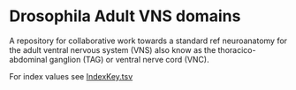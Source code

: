 Drosophila Adult VNS domains
===================

A repository for collaborative work towards a standard ref neuroanatomy for the adult ventral nervous system (VNS) also know as the thoracico-abdominal ganglion (TAG) or ventral nerve cord (VNC).

For index values see [IndexKey.tsv](refData/IndexKey.tsv)


